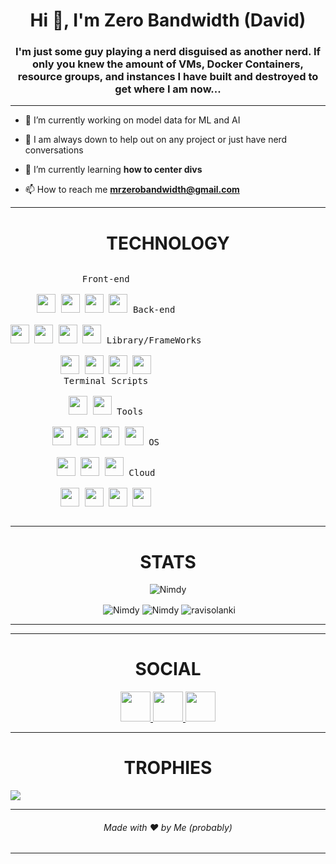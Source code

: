 <h1 align="center">Hi 👋, I'm Zero Bandwidth (David)</h1>
<h3 align="center"> I'm just some guy playing a nerd disguised as another nerd. If only you knew the amount of VMs, Docker Containers, resource groups, and instances I have built and destroyed to get where I am now...</h3>

---

- 🔭 I’m currently working on model data for ML and AI

- 💬 I am always down to help out on any project or just have nerd conversations

- 🌱 I’m currently learning **how to center divs**

- 📫 How to reach me **mrzerobandwidth@gmail.com**

---

<h1 align="center">TECHNOLOGY</h1>

<p style="display: inline-block;" align="center">
  <kbd>
    <kbd>Front-end</kbd>
    <br>
    <br>
    <img width="30px" src="https://cdn.jsdelivr.net/gh/devicons/devicon/icons/html5/html5-original.svg" /> 
    <img width="30px" src="https://cdn.jsdelivr.net/gh/devicons/devicon/icons/css3/css3-plain.svg" /> 
    <img width="30px" src="https://cdn.jsdelivr.net/gh/devicons/devicon/icons/sass/sass-original.svg" /> 
    <img width="30px" src="https://cdn.jsdelivr.net/gh/devicons/devicon/icons/javascript/javascript-original.svg" />
  </kbd>
  <kbd>
    <kbd>Back-end</kbd>
    <br>
    <br>
    <img width="30px" src="https://cdn.jsdelivr.net/gh/devicons/devicon/icons/php/php-original.svg" />
    <img width="30px" src="https://cdn.jsdelivr.net/gh/devicons/devicon/icons/typescript/typescript-original.svg" />
    <img width="30px" src="https://cdn.jsdelivr.net/gh/devicons/devicon/icons/nodejs/nodejs-original.svg" />
    <img width="30px" src="https://cdn.jsdelivr.net/gh/devicons/devicon/icons/redis/redis-original.svg" />
  </kbd>
  <kbd>
    <kbd>Library/FrameWorks</kbd>
    <br>
    <br>
    <img width="30px" src="https://cdn.jsdelivr.net/gh/devicons/devicon/icons/tailwindcss/tailwindcss-plain.svg" />
    <img width="30px" src="https://cdn.jsdelivr.net/gh/devicons/devicon/icons/bootstrap/bootstrap-original.svg" />
    <img width="30px" src="https://cdn.jsdelivr.net/gh/devicons/devicon/icons/react/react-original.svg" />
    <img width="30px" src="https://cdn.jsdelivr.net/gh/devicons/devicon/icons/vuejs/vuejs-original.svg" />
  </kbd>
  <br>
  <kbd>
    <kbd>Terminal Scripts</kbd>
    <br>
    <br>
    <img width="30px" src="https://cdn.jsdelivr.net/gh/devicons/devicon/icons/python/python-plain.svg" />
    <img width="30px" src="https://cdn.jsdelivr.net/gh/devicons/devicon/icons/bash/bash-original.svg" />
  </kbd>
  <kbd>
    <kbd>Tools</kbd>
    <br>
    <br>
    <img width="30px" src="https://cdn.jsdelivr.net/gh/devicons/devicon/icons/vscode/vscode-original.svg" />
    <img width="30px" src="https://github.com/termux/termux-app/raw/master/app/src/main/res/mipmap-xxxhdpi/ic_launcher.png" />
    <img width="30px" src="https://upload.wikimedia.org/wikipedia/commons/thumb/b/b2/Repl.it_logo.svg/512px-Repl.it_logo.svg.png">
    <img width="30px" src="https://cdn.jsdelivr.net/gh/devicons/devicon/icons/docker/docker-original.svg" />
  </kbd>
  <kbd>
    <kbd>OS</kbd>
    <br>
    <br>
    <img width="30px" src="https://cdn.jsdelivr.net/gh/devicons/devicon/icons/linux/linux-original.svg" />
    <img width="30px" src="https://cdn.jsdelivr.net/gh/devicons/devicon/icons/android/android-original.svg" />
    <img width="30px" src="https://cdn.jsdelivr.net/gh/devicons/devicon/icons/windows8/windows8-original.svg" />
  </kbd>
    <kbd>
    <kbd>Cloud</kbd>
    <br>
    <br>
    <img width="30px" src="https://cdn.jsdelivr.net/gh/devicons/devicon/icons/amazonwebservices/amazonwebservices-original.svg" />
    <img width="30px" src="https://cdn.jsdelivr.net/gh/devicons/devicon/icons/digitalocean/digitalocean-original.svg" />
    <img width="30px" src="https://cdn.jsdelivr.net/gh/devicons/devicon/icons/azure/azure-original.svg" />
    <img width="30px" src="https://cdn.jsdelivr.net/gh/devicons/devicon/icons/googlecloud/googlecloud-original.svg" />
  </kbd>
</p>
</p>

---

<h1 align="center">STATS</h1>

<p align="center"> <img src="https://komarev.com/ghpvc/?username=Nimdy" alt="Nimdy" /> </p>

<p align="center">&nbsp;<img align="center" src="https://github-readme-stats.vercel.app/api?username=Nimdy&theme=gotham&show_icons=true" alt="Nimdy" />

<img align="center" src="http://github-readme-streak-stats.herokuapp.com?user=Nimdy&theme=gotham&hide_border=true&date_format=M%20j%5B%2C%20Y%5D" alt="Nimdy" />
<img align="center" src="https://github-readme-stats.vercel.app/api/top-langs/?username=ravisolanki27&layout=default&theme=gotham&hide=html&hide_border=true&card_width=330" alt="ravisolanki" /></p>



---



---

<h1 align="center">SOCIAL</h1>

<div align="center">
<a href="https://twitter.com/zerobandwidth" target="blank"><img src="https://cdn.jsdelivr.net/gh/devicons/devicon/icons/twitter/twitter-original.svg" style="height: 3rem"/>
</a>


<a href="https://www.instagram.com/mrzerobandwidth" target="blank">
<img src="https://img.icons8.com/fluency/48/000000/instagram-new.png" style="height:3rem">
</a>

<a href="https://www.youtube.com/realzerobandwidth" target="blank">
<img src="https://img.icons8.com/color/48/000000/youtube-play.png" style="height: 3rem"/>
</a>

</div>

---

<h1 align="center">TROPHIES</h1>
  <img src="https://i.kym-cdn.com/entries/icons/original/000/010/897/imageso.jpg"/>
  
---

<h6 align="center">Made with ❤️ by Me (probably)</h6>

---
